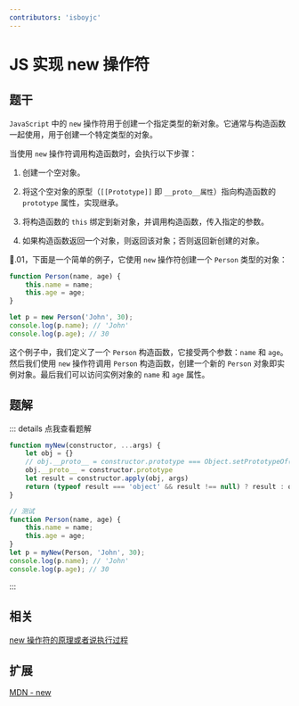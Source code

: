 ```yaml
---
contributors: 'isboyjc'
---
```


# JS 实现 new 操作符


## 题干

`JavaScript` 中的 `new` 操作符用于创建一个指定类型的新对象。它通常与构造函数一起使用，用于创建一个特定类型的对象。

当使用 `new` 操作符调用构造函数时，会执行以下步骤：

1. 创建一个空对象。

2. 将这个空对象的原型（`[[Prototype]]` 即 `__proto__属性`）指向构造函数的 `prototype` 属性，实现继承。

3. 将构造函数的 `this` 绑定到新对象，并调用构造函数，传入指定的参数。

4. 如果构造函数返回一个对象，则返回该对象；否则返回新创建的对象。

🌰.01，下面是一个简单的例子，它使用 `new` 操作符创建一个 `Person` 类型的对象：

```js
function Person(name, age) {
    this.name = name;
    this.age = age;
}

let p = new Person('John', 30);
console.log(p.name); // 'John'
console.log(p.age); // 30
```
这个例子中，我们定义了一个 `Person` 构造函数，它接受两个参数：`name` 和 `age`。然后我们使用 `new` 操作符调用 `Person` 构造函数，创建一个新的 `Person` 对象即实例对象。最后我们可以访问实例对象的 `name` 和 `age` 属性。



## 题解

::: details 点我查看题解

```js
function myNew(constructor, ...args) {
    let obj = {}
    // obj.__proto__ = constructor.prototype === Object.setPrototypeOf(obj, constructor.prototype)
    obj.__proto__ = constructor.prototype
    let result = constructor.apply(obj, args)
    return (typeof result === 'object' && result !== null) ? result : obj
}

// 测试
function Person(name, age) {
    this.name = name;
    this.age = age;
}
let p = myNew(Person, 'John', 30);
console.log(p.name); // 'John'
console.log(p.age); // 30
```

:::


## 相关

[new 操作符的原理或者说执行过程](../core/030object/030020_new.md)

## 扩展

[MDN - new](https://developer.mozilla.org/zh-CN/docs/Web/JavaScript/Reference/Operators/new)
